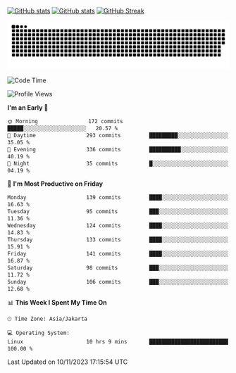 [![GitHub stats](https://github-readme-stats.vercel.app/api?username=aurelioklv&card_width=500&show_icons=true&rank_icon=github&theme=solarized-dark#gh-dark-mode-only)](https://github.com/anuraghazra/github-readme-stats#gh-dark-mode-only)
[![GitHub stats](https://github-readme-stats.vercel.app/api?username=aurelioklv&card_width=500&show_icons=true&rank_icon=github&theme=buefy#gh-light-mode-only)](https://github.com/anuraghazra/github-readme-stats#gh-light-mode-only)
[![GitHub Streak](https://streak-stats.demolab.com/?user=aurelioklv&card_width=336&theme=solarized-dark)](https://git.io/streak-stats)

<picture>
  <source media="(prefers-color-scheme: dark)" srcset="https://raw.githubusercontent.com/aurelioklv/aurelioklv/snake-output/github-contribution-grid-snake-dark.svg">
  <source media="(prefers-color-scheme: light)" srcset="https://raw.githubusercontent.com/aurelioklv/aurelioklv/snake-output/github-contribution-grid-snake.svg">
  <img alt="github contribution grid snake animation" src="https://raw.githubusercontent.com/aurelioklv/aurelioklv/snake-output/github-contribution-grid-snake.svg">
</picture>

<!--START_SECTION:waka-->
![Code Time](http://img.shields.io/badge/Code%20Time-242%20hrs%2058%20mins-blue)

![Profile Views](http://img.shields.io/badge/Profile%20Views-36-blue)

**I'm an Early 🐤** 

```text
🌞 Morning                172 commits         █████░░░░░░░░░░░░░░░░░░░░   20.57 % 
🌆 Daytime                293 commits         █████████░░░░░░░░░░░░░░░░   35.05 % 
🌃 Evening                336 commits         ██████████░░░░░░░░░░░░░░░   40.19 % 
🌙 Night                  35 commits          █░░░░░░░░░░░░░░░░░░░░░░░░   04.19 % 
```
📅 **I'm Most Productive on Friday** 

```text
Monday                   139 commits         ████░░░░░░░░░░░░░░░░░░░░░   16.63 % 
Tuesday                  95 commits          ███░░░░░░░░░░░░░░░░░░░░░░   11.36 % 
Wednesday                124 commits         ████░░░░░░░░░░░░░░░░░░░░░   14.83 % 
Thursday                 133 commits         ████░░░░░░░░░░░░░░░░░░░░░   15.91 % 
Friday                   141 commits         ████░░░░░░░░░░░░░░░░░░░░░   16.87 % 
Saturday                 98 commits          ███░░░░░░░░░░░░░░░░░░░░░░   11.72 % 
Sunday                   106 commits         ███░░░░░░░░░░░░░░░░░░░░░░   12.68 % 
```


📊 **This Week I Spent My Time On** 

```text
🕑︎ Time Zone: Asia/Jakarta

💻 Operating System: 
Linux                    10 hrs 9 mins       █████████████████████████   100.00 % 
```


 Last Updated on 10/11/2023 17:15:54 UTC
<!--END_SECTION:waka-->
